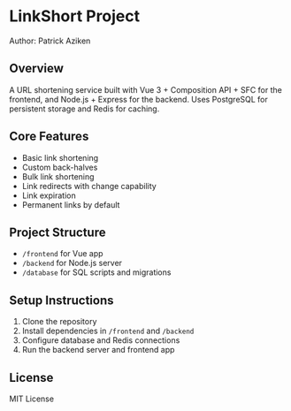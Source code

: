# LinkShort Project

Author: Patrick Aziken

## Overview
A URL shortening service built with Vue 3 + Composition API + SFC for the frontend, and Node.js + Express for the backend. Uses PostgreSQL for persistent storage and Redis for caching.

## Core Features
- Basic link shortening
- Custom back-halves
- Bulk link shortening
- Link redirects with change capability
- Link expiration
- Permanent links by default

## Project Structure
- `/frontend` for Vue app
- `/backend` for Node.js server
- `/database` for SQL scripts and migrations

## Setup Instructions
1. Clone the repository
2. Install dependencies in `/frontend` and `/backend`
3. Configure database and Redis connections
4. Run the backend server and frontend app

## License
MIT License
